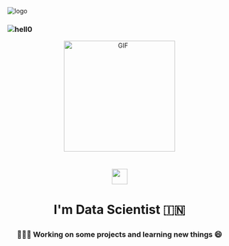 ![logo](https://github.com/Tanwarst12/Tanwarst12/blob/main/img%20GitHub.gif?raw=true)

<!-- Continuous Improvement Programme - CIP -->
### ![hell0](https://user-images.githubusercontent.com/1612112/213943678-c34cb1a9-94f9-4be0-86dd-8e2227fa4b8c.gif)
<!-- https://cyber.dabamos.de/88x31/hell0.gif -->
<div align="center">

<img align="center" alt="GIF" height="250px" src="https://media.giphy.com/media/bcKmIWkUMCjVm/giphy.gif" />

# <img src="wave.gif" width="35px">

<p align="center">
 
  <h1 align="center">I'm Data Scientist 🇮🇳 </p>
 


### 👩🏻‍💻 Working on some projects and learning new things 😄
 
    
 




     




 



  

